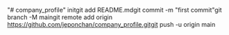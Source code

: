 "# company_profile"  initgit add README.mdgit commit -m "first commit"git branch -M maingit remote add origin https://github.com/jeponchan/company_profile.gitgit push -u origin main
